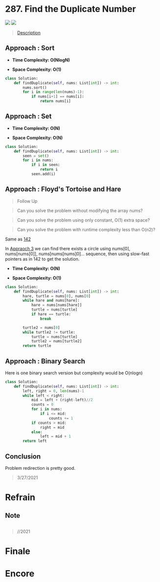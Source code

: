 # 287. Find the Duplicate Number

![](https://img.shields.io/badge/Difficulty-Medium-%23f0ad4e)
![](https://img.shields.io/badge/topic-two%20pointers-critical)

> [Description](https://leetcode.com/problems/find-the-duplicate-number/)


## Approach : Sort

- **Time Complexity: O(NlogN)**

- **Space Complexity: O(1)**

```python
class Solution:
    def findDuplicate(self, nums: List[int]) -> int:
        nums.sort()
        for i in range(len(nums)-1):
            if nums[i+1] == nums[i]:
                return nums[i]
```

## Approach : Set

- **Time Complexity: O(N)**

- **Space Complexity: O(N)**

```python
class Solution:
    def findDuplicate(self, nums: List[int]) -> int:
        seen = set()
        for i in nums:
            if i in seen:
                return i
            seen.add(i)
```

## Approach : Floyd's Tortoise and Hare

> Follow Up

> Can you solve the problem without modifying the array nums?

> Can you solve the problem using only constant, O(1) extra space?

> Can you solve the problem with runtime complexity less than O(n2)?

Same as [142](https://github.com/Vida42/Leetcode/blob/master/Warehouse/142._Linked_List_Cycle_II.md)

In [Appraoch 3](https://leetcode.com/problems/find-the-duplicate-number/solution/) we can find there exists a circle using nums[0], nums[nums[0]], nums[nums[nums]0]... sequence, then using slow-fast pointers as in 142 to get the solution.

- **Time Complexity: O(N)**

- **Space Complexity: O(1)**

```python
class Solution:
    def findDuplicate(self, nums: List[int]) -> int:
        hare, turtle = nums[0], nums[0]
        while hare and nums[hare]:
            hare = nums[nums[hare]]
            turtle = nums[turtle]
            if hare == turtle:
                break

        turtle2 = nums[0]
        while turtle2 != turtle:
            turtle = nums[turtle]
            turtle2 = nums[turtle2]
        return turtle
```

## Approach : Binary Search

Here is one binary search version but complexity would be O(nlogn)

```python
class Solution:
    def findDuplicate(self, nums: List[int]) -> int:
        left, right = 0, len(nums)-1
        while left < right:
            mid = left + (right-left)//2
            counts = 0
            for i in nums:
                if i <= mid:
                    counts += 1
            if counts > mid:
                right = mid
            else:
                left = mid + 1
        return left

```

## Conclusion

Problem redirection is pretty good.

> 3/27/2021

# Refrain

## Note

```python

```

> //2021

# Finale

# Encore